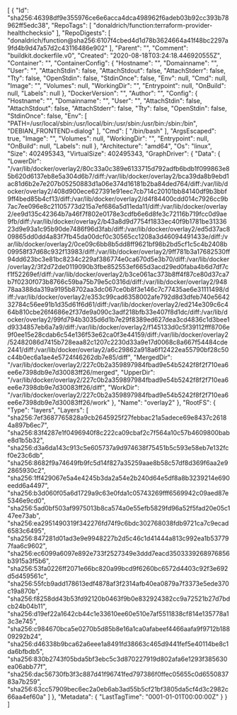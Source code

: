 [
{
"Id": "sha256:46398df9e355976ce6e6acca4dca498962f6adeb03b92cc393b78962ff5edc38",
"RepoTags": [
"donaldrich/function:terraform-provider-healthchecksio"
],
"RepoDigests": [
"donaldrich/function@sha256:6107f4cbed4d1d78b3624664a41f48bc2297a9fd4b9d47a57d2c43116486e902"
],
"Parent": "",
"Comment": "buildkit.dockerfile.v0",
"Created": "2020-08-18T03:24:18.446920555Z",
"Container": "",
"ContainerConfig": {
"Hostname": "",
"Domainname": "",
"User": "",
"AttachStdin": false,
"AttachStdout": false,
"AttachStderr": false,
"Tty": false,
"OpenStdin": false,
"StdinOnce": false,
"Env": null,
"Cmd": null,
"Image": "",
"Volumes": null,
"WorkingDir": "",
"Entrypoint": null,
"OnBuild": null,
"Labels": null
},
"DockerVersion": "",
"Author": "",
"Config": {
"Hostname": "",
"Domainname": "",
"User": "",
"AttachStdin": false,
"AttachStdout": false,
"AttachStderr": false,
"Tty": false,
"OpenStdin": false,
"StdinOnce": false,
"Env": [
"PATH=/usr/local/sbin:/usr/local/bin:/usr/sbin:/usr/bin:/sbin:/bin",
"DEBIAN_FRONTEND=dialog"
],
"Cmd": [
"/bin/bash"
],
"ArgsEscaped": true,
"Image": "",
"Volumes": null,
"WorkingDir": "",
"Entrypoint": null,
"OnBuild": null,
"Labels": null
},
"Architecture": "amd64",
"Os": "linux",
"Size": 402495343,
"VirtualSize": 402495343,
"GraphDriver": {
"Data": {
"LowerDir": "/var/lib/docker/overlay2/80c33a0c389e6133715d792adfb6bdb1f099863e85b620d6137eb8e5a304d6b7/diff:/var/lib/docker/overlay2/bca39da8b9ebd1ac81d6b2e7e207b05250883d1a06e374d16181b2ba84ded764/diff:/var/lib/docker/overlay2/408d900ece627391e91eec7cb714c20101bb84140df9b3bbf9ff4bed85b4cf13/diff:/var/lib/docker/overlay2/d4f84400cdd014c7926cc9b7ac7ee096e8c21105773d215a7ef686a5d11eda11/diff:/var/lib/docker/overlay2/ee9d135c42364b7a46f7f802e0178e3cdfb6e6d8fe3c72116b719fcc0d9ae9fb/diff:/var/lib/docker/overlay2/b43a8d9d7754f1833ec40f9b1781be3133623d9e93a1c95b90de7486f96d3fab/diff:/var/lib/docker/overlay2/ed5d37ac809865dd0dd4a83f7fb45da00dcf0c30565cc1208a3d46094491433e/diff:/var/lib/docker/overlay2/0ce09c6bb8b5dd8ff9621bf98b2bd5cf1c5c4b2408b09958f37d68c932f13983/diff:/var/lib/docker/overlay2/9ff781b3a17682530ff94dd623bc3e81bc8234c229af386774e0ca670d5e3b70/diff:/var/lib/docker/overlay2/3f2d72de0119090b3fbe852553ef665d3acd29ed0faba4b6d7df7cf1f52269ef/diff:/var/lib/docker/overlay2/b3ce061ac373b8ff4f87ce80d37ca7b7f0230f073b8766c59ba75b79e5c0316d/diff:/var/lib/docker/overlay2/94878aa388da319a9195b8702aa3dc067ce0b8f3e146c7c77435ae6e31111498/diff:/var/lib/docker/overlay2/e353c99cad6358002afe792d8d3dfeb740e564232784c56ee91b1d35d61f6d61/diff:/var/lib/docker/overlay2/ed214e309c6c464b810cbe26f4686e2f37de9a090c3adf218bfb33e407f8d1dc/diff:/var/lib/docker/overlay2/99fd794b3035d6d1b7e29f8389ed627dea3cd4836c1d3bee1d9334857eb6a7a9/diff:/var/lib/docker/overlay2/f145133d0c5f39112fff8706e9f0ee15e28cdab6c54e136f53e62ca0f3e44159/diff:/var/lib/docker/overlay2/52482086d7415b728eaa82c1207c2230d33a9e17d0068c8a667f54484cde2441/diff:/var/lib/docker/overlay2/a6c29862a918a6f12422ea55790bf28c50c44b0ec6a1ae4e5724f46262db7e85/diff",
"MergedDir": "/var/lib/docker/overlay2/227c0b2a359897984fbad9e54b5242f8f2f710ea6ee6e7398db9e7d30083ff26/merged",
"UpperDir": "/var/lib/docker/overlay2/227c0b2a359897984fbad9e54b5242f8f2f710ea6ee6e7398db9e7d30083ff26/diff",
"WorkDir": "/var/lib/docker/overlay2/227c0b2a359897984fbad9e54b5242f8f2f710ea6ee6e7398db9e7d30083ff26/work"
},
"Name": "overlay2"
},
"RootFS": {
"Type": "layers",
"Layers": [
"sha256:7ef3687765828a9cb2645925f27febbac21a5adece69e8437c26184a897b6ec7",
"sha256:83f4287e1f0496940f8c222ca09cbaf2c7f564a10c57b4609800babe8d1b5b32",
"sha256:d3a6da143c913c5e605737a9d974638f75451b5c593e58eb7e132fcf0e23c6db",
"sha256:8682f9a74649fb9fc5d14f827a35259aae8b58c57df8d369f6aa2e92865930c2",
"sha256:1ff429067e5a4e4245b3da2a54e2b240d64e5df8a8b3239214e690eedd6a4497",
"sha256:b3d060f05a6d1729a9c63e0fda1c05743269fff6569942c09aed87e5346e9cd0",
"sha256:5ad0bf503af9975013b8ca574a0e55efb5829fd96a52f5fad20e05c147ee73ab",
"sha256:ea2951490319f342276fd74f9c6bdc302768038fdb9721ca7c9ecad6583c6495",
"sha256:847281d01ad3e9e9948227b2d5c46c1d41444a813c992ea1b537797faa6c9602",
"sha256:ec6099a6097e892e733f2527349e3ddd7eacd3503339268976856b3915a3f5b6",
"sha256:53fa0226ff2071e66bc820a99bcd9f6260bc6572d4403c92f3e692d5d459561c",
"sha256:55fcb9add178613edf4878af3f2314afb40ea0879a7f3373e5ede370c19a870b",
"sha256:f8258dd43b53fd92120b0463f9b0e832924382cc9a72521b27d7bdcb24b04b11",
"sha256:d19ef22a1642cb44c1e33610ee60e510e7af5511838cf814e135778a13c3e745",
"sha256:c984670bca5e0270b5d85b8e16a1ca0afabeef4466aafa9f9712b18809292b24",
"sha256:d46338b9bca62a6eee1a8491fd38663c465d9441fef5e40114be8c1da6bfbdb5",
"sha256:830b2743f05bda5bf3ebc5c3d870227919d802afa6e1293f385630ea06abb77f",
"sha256:dac56730fb3f3c887d41f96741fed797386f0ffec05655c0d655083783a7b259",
"sha256:63cc57909bec6ec2a0eb6ab3ad55b5cf21bf3805da5cf4d3c2982c66aa4ef60a"
]
},
"Metadata": {
"LastTagTime": "0001-01-01T00:00:00Z"
}
}
]
